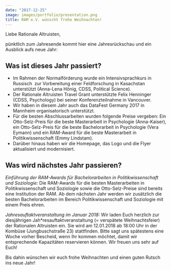 ```yaml
---
date: "2017-12-25"
image: images/portfolio/presentation.png
title: RAM e.V. wünscht frohe Weihnachten! 
---
```


Liebe Rationale Altruisten,

pünktlich zum Jahresende kommt hier eine Jahresrückschau und ein Ausblick aufs neue Jahr:

## Was ist dieses Jahr passiert?

- Im Rahmen der Normalförderung wurde ein Intensivsprachkurs in Russisch  zur Vorbereitung einer Feldforschung in Kasachstan unterstützt (Anna-Lena Hönig, CDSS, Political Science).
- Der Rationale Altruisten Travel Grant unterstützte Felix Henninger (CDSS, Psychology) bei seiner Konferenzteilnahme in Vancouver.
- Wir haben in diesem Jahr auch das DataFest Germany 2017 in Mannheim organisatorisch unterstützt.
- Für die besten Abschlussarbeiten wurden folgende Preise vergeben: Ein Otto-Selz-Preis für die beste Masterarbeit in Psychologie (Anna-Kaiser), ein Otto-Selz-Preis für die beste Bachelorarbeit in Psychologie (Vera Eymann) und ein RAM-Award für die beste Masterarbeit in Politikwissenschaft (Emmy Lindstam).
- Darüber hinaus haben wir die Homepage, das Logo und die Flyer aktualisiert und modernisiert.

## Was wird nächstes Jahr passieren?

*Einführung der RAM-Awards für Bachelorarbeiten in Politikwissenschaft und Soziologie:* Die RAM-Awards für die besten Masterarbeiten in Politikwissenschaft und Soziologie sowie die Otto-Selz-Preise sind bereits eine Institution der RAM. Ab dem nächsten Jahr werden wir zusätzlich die besten Bachelorarbeiten im Bereich Politikwissenschaft und Soziologie mit einem Preis ehren.

*Jahresauftaktveranstaltung im Januar 2018:* Wir laden Euch herzlich zur diesjährigen Jah*resauftaktveranstaltung (= verspätete Weihnachtsfeier) der Rationalen Altruisten ein. Sie wird am 12.01.2018 ab 18:00 Uhr in der Kombüse (Jungbuschstraße 23) stattfinden. Bitte sagt uns spätestens eine Woche vorher Bescheid, wenn Ihr kommen möchtet, damit wir entsprechende Kapazitäten reservieren können. Wir freuen uns sehr auf Euch!

Bis dahin wünschen wir euch frohe Weihnachten und einen guten Rutsch ins neue Jahr!



